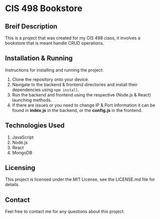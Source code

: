 # CIS 498 Bookstore

## Breif Description
This is a project that was created for my CIS 498 class, it involves a bookstore that is meant handle CRUD operations.

## Installation & Running
Instructions for installing and running the project:

1. Clone the repository onto your device.
2. Navigate to the backend & frontend directories and install their dependencies using `npm install`.
3. Run the backend and frontend using the respective (Node.js & React) launching methods.
4. If there are issues or you need to change IP & Port information it can be found in **index.js** in the backend, or the **config.js** in the frontend.

## Technologies Used
1. JavaScript
2. Node.js
3. React
4. MongoDB

## Licensing
This project is licensed under the MIT License, see the LICENSE.md file for details.

## Contact
Feel free to contact me for any questions about this project.

